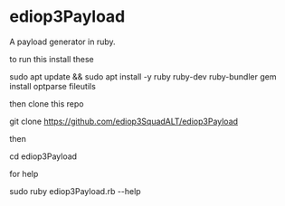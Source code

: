 # ediop3Payload
A payload generator in ruby.

to run this install these

sudo apt update && sudo apt install -y ruby ruby-dev ruby-bundler
gem install optparse fileutils


then clone this repo

git clone https://github.com/ediop3SquadALT/ediop3Payload

then

cd ediop3Payload

for help

sudo ruby ediop3Payload.rb --help
